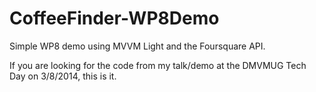 CoffeeFinder-WP8Demo
====================

Simple WP8 demo using MVVM Light and the Foursquare API.  

If you are looking for the code from my talk/demo at the DMVMUG Tech Day on 3/8/2014, this is it.
